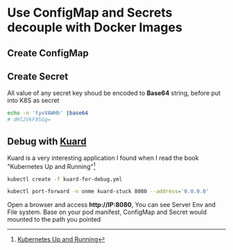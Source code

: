 # Use ConfigMap and Secrets decouple with Docker Images

## Create ConfigMap

## Create Secret

All value of any secret key shoud be encoded to **Base64** string, before put into K8S as secret

```bash
echo -n 'tyvVAWHh' |base64
# dHl2VkFXSGg=

```


## Debug with [Kuard](https://github.com/kubernetes-up-and-running/kuard)

Kuard is a very interesting application I found when I read the book "Kubernetes Up and Running"[^1]

```bash
kubectl create -f kuard-for-debug.yml

kubectl port-forward -n onme kuard-stuck 8080 --address='0.0.0.0'

```

Open a browser and access **http://IP:8080**, You can see Server Env and File system.
Base on your pod manifest, ConfigMap and Secret would mounted to the path you pointed

[^1]: [Kubernetes Up and Running](https://www.oreilly.com/library/view/kubernetes-up-and/9781491935668/)
